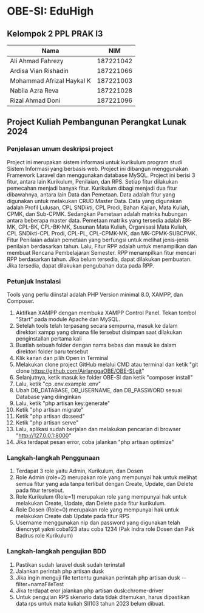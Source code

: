 # OBE-SI: EduHigh

## Kelompok 2 PPL PRAK I3

| Nama                      | NIM       |
| ------------------------- | --------- |
| Ali Ahmad Fahrezy         | 187221042 |
| Ardisa Vian Rishadin      | 187221066 |
| Mohammad Afrizal Haykal K | 187221003 |
| Nabila Azra Reva          | 187221028 |
| Rizal Ahmad Doni          | 187221096 |

## Project Kuliah Pembangunan Perangkat Lunak 2024

### Penjelasan umum deskripsi project

Project ini merupakan sistem informasi untuk kurikulum program studi Sistem Informasi yang berbasis web. Project ini dibangun menggunakan Framework Laravel dan menggunakan database MySQL. Project ini berisi 3 fitur, antara lain Kurikulum, Penilaian, dan RPS. Setiap fitur dilakukan pemecahan menjadi banyak fitur. Kurikulum dibagi menjadi dua fitur dibawahnya, antara lain Data dan Pemetaan. Data adalah fitur yang digunakan untuk melakukan CRUD Master Data. Data yang digunakan adalah Profil Lulusan, CPL SNDikti, CPL Prodi, Bahan Kajian, Mata Kuliah, CPMK, dan Sub-CPMK. Sedangkan Pemetaan adalah matriks hubungan antara beberapa master data. Pemetaan matriks yang tersedia adalah BK-MK, CPL-BK, CPL-BK-MK, Susunan Mata Kuliah, Organisasi Mata Kuliah, CPL SNDikti-CPL Prodi, CPL-PL, CPL-CPMK-MK, dan MK-CPMK-SUBCPMK. Fitur Penilaian adalah pemetaan yang berfungsi untuk melihat jenis-jenis penilaian berdasarkan tahun. Lalu, Fitur RPP adalah untuk menampilkan dan membuat Rencana Pembelajaran Semester. RPP menampilkan fitur mencari RPP berdasarkan tahun. Jika belum tersedia, dapat dilakukan pembuatan. Jika tersedia, dapat dilakukan pengubahan data pada RPP.

### Petunjuk Instalasi

Tools yang perlu diinstal adalah PHP Version minimal 8.0, XAMPP, dan Composer.

1. Aktifkan XAMPP dengan membuka XAMPP Control Panel. Tekan tombol "Start" pada module Apache dan MySQL.
2. Setelah tools telah terpasang secara sempurna, masuk ke dalam direktori xampp yang dimana file tersebut disimpan saat dilakukan penginstallan pertama kali
3. Buatlah sebuah folder dengan nama bebas dan masuk ke dalam direktori folder baru tersebut
4. Klik kanan dan pilih Open in Terminal
5. Melakukan clone project GitHub melalui CMD atau terminal dan ketik "git clone https://github.com/AirlanggaOBE/OBE-SI.git"
6. Selanjutnya, ketik masuk ke folder OBE-SI dan ketik "composer install"
7. Lalu, ketik "cp .env.example .env"
8. Ubah DB_DATABASE, DB_USERNAME, dan DB_PASSWORD sesuai Database yang diinginkan
9. Lalu, ketik "php artisan key:generate"
10. Ketik "php artisan migrate"
11. Ketik "php artisan db:seed"
12. Ketik "php artisan serve"
13. Lalu, aplikasi sudah berjalan dan melakukan pencarian di browser "http://127.0.0.1:8000"
14. Jika terdapat pesan error, coba jalankan "php artisan optimize"

### Langkah-langkah Penggunaan

1. Terdapat 3 role yaitu Admin, Kurikulum, dan Dosen
2. Role Admin (role=2) merupakan role yang mempunyai hak untuk melihat semua fitur yang ada tanpa terlibat dengan Create, Update, dan Delete pada fitur tersebut.
3. Role Kurikulum (Role=1) merupakan role yang mempunyai hak untuk melakukan Create, Update, dan Delete pada fitur kurikulum.
4. Role Dosen (Role=0) merupakan role yang mempunyai hak untuk melakukan Create dab Update pada fitur RPS
5. Username menggunakan nip dan password yang digunakan telah diencrypt yakni coba123 atau coba 1234 (Pak Indra role Dosen dan Pak Badrus role Kurikulum)

### Langkah-langkah pengujian BDD

1. Pastikan sudah laravel dusk sudah terinstall
2. Jalankan perintah php artisan dusk
3. Jika ingin menguji file tertentu gunakan perintah php artisan dusk --filter=namaFileTest
4. Jika terdapat eror jalankan php artisan dusk:chrome-driver
5. Untuk pengujian RPS skenario data tidak ditemukan, harus dipastikan data rps untuk mata kuliah SII103 tahun 2023 belum dibuat.
